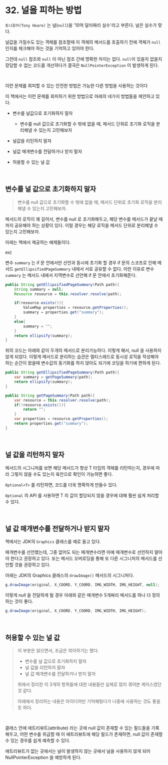 # 32. 널을 피하는 방법

`토니호어(Tony Hoare)` 는 널(`null`)을 '10억 달러짜리 실수'라고 부른다. 널은 실수가 맞다.<br>

널값을 가질수도 있는 객체를 참조할때 이 객체의 메서드를 호출하기 전에 객체가 `null` 인지를 체크해야 하는 것을 기억하고 있어야 한다.<br>

그런데 `null` 참조와 `null` 이 아닌 참조 간에 명확한 차이는 없다. `null`이 있을지 없을지 장담할 수 없는 코드를 개선하다가 결국은 `NullPointerException` 이 발생하게 된다.<br>

<br>

이런 문제를 회피할 수 있는 안전한 방법은 가능한 다른 방법을 사용하는 것이다<br>

이 책에서는 이런 문제를 회피하기 위한 방법으로 아래의 네가지 방법들을 제안하고 있다.<br>

- 변수를 널값으로 초기화하지 말자
  - 변수를 null 값으로 초기화할 수 밖에 없을 때, 메서드 단위로 초기화 로직을 분리해낼 수 있는지 고민해보자

- 널값을 리턴하지 말자
- 널값 매개변수를 전달하거나 받지 말자
- 허용할 수 있는 널 값

<br>

## 변수를 널 값으로 초기화하지 말자

> 변수를 null 값으로 초기화할 수 밖에 없을 때, 메서드 단위로 초기화 로직을 분리해낼 수 있는지 고민해보자.

메서드의 로직이 꽤 길어서, 변수를 null 로 초기화해두고, 해당 변수를 메서드가 끝날 때까지 공유해야 하는 상황이 있다. 이럴 경우는 해당 로직을 메서드 단위로 분리해낼 수 있는지 고민해보자.<br>

아래는 책에서 제공하는 예제들이다.

ex) <br>

변수 `summary` 는 if 문 안에서만 선언과 동시에 초기화 할 경우 if 문의 스코프로 인해 메서드 `getEllipsifiedPageSummary` 내에서 서로 공유할 수 없다. 이런 이유로 변수 `summary` 는 메서드 내에서 지역변수로 선언해 if 문 안에서 초기화해준다.<br>

```java
public String getEllipsifiedPageSummary(Path path){
    String summary = null;
    Resource resource = this.resolver.resolve(path);

    if(resource.exists()){
        ValueMap properties = resource.getProperties();
        summary = properties.get("summary");
    }
    else{
        summary = "";
    }
    return ellipsify(summary);
}
```

위의 코드는 아래와 같이 두개의 메서드로 분리가능하다. 이렇게 해서, null 을 사용하지 않게 되었다. 이렇게 메서드로 분리하는 습관은 멀티스레드로 동시성 로직을 작성해야 하는 순간이 왔을때 변수값의 동기화를 하지 않아도 되기에 코딩을 하기에 편하게 된다.

```java
public String getEllipsifiedPageSummary(Path path){
    var summary = getPageSummary(path);
    return ellipsify(summary);
}

public String getPageSummary(Path path){
    var resource = this.resolver.resolve(path);
    if(!resource.exists()){
        return "";
    }
    var properties = resource.getProperties();
    return properties.get("summary");
}
```

<br>

## 널 값을 리턴하지 말자

메서드의 시그니처를 보면 해당 메서드가 항상 T 타입의 객체를 리턴하는지, 경우에 따라 그렇지 않을 수도 있는지 육안으로 확인이 가능하면 좋다.<br>

`Optional<T>` 를 리턴하면, 코드를 더욱 명확하게 만들수 있다. <br>

`Optional` 의 API 를 사용하면 T 의 값이 할당되지 않을 경우에 대해 훨씬 쉽게 처리할 수 있다.<br>

<br>

## 널 값 매개변수를 전달하거나 받지 말자

책에서는 JDK의 `Graphics` 클래스를 예로 들고 있다.<br>

매개변수를 선언했는데, 그중 없어도 되는 매개변수라면 아예 매개변수로 선언하지 말아야 한다고 권장하고 있다. 또는 메서드 오버로딩을 통해 또 다른 시그니처의 메서드를 선언할 것을 권장하고 있다.<br>

아래는 JDK의 Graphics 클래스의 `drawImage()` 메서드의 시그니처다.<br>

```java
g.drawImage(original, X_COORD, Y_COORD, IMG_WIDTH, IMG_HEIGHT, null);
```

이렇게 null 을 전달하게 될 경우 아래와 같은 매개변수 5개짜리 메서드를 하나 더 정의하는 것이 좋다.

```java
g.drawImage(original, X_COORD, Y_COORD, IMG_WIDTH, IMG_HEIGHT);
```

<br>

## 허용할 수 있는 널 값

> 이 부분은 읽으면서, 조금은 의아하기는 했다. 
>
> - 변수를 널 값으로 초기화하지 말자
> - 널 값을 리턴하지 말자
> - 널 값 매개변수를 전달하거나 받지 말자
>
> 위에서 정리한 이 3개의 항목들에 대한 내용들만 실제로 많이 겪어본 케이스였던 것 같다. <br>
>
> 아래에서 정리하는 내용은 아이디어만 기억해뒀다가 나중에 사용하는 것도 좋을 듯 하다.<br>

<br>

클래스 안에 애트리뷰트(attribute) 라는 곳에 null 값이 존재할 수 있는 필드들을 기록해두고, 어떤 변수를 취급할 때 이 애트리뷰트에 해당 필드가 존재하면, null 값이 존재할수 있는 경우를 쉽게 예측할 수 있다.<br>

애트리뷰트가 없는 곳에서는 널이 발생하지 않는 곳에서 널을 사용하지 않게 되어 NullPointerException 을 예방하게 된다.<br>

<br>











